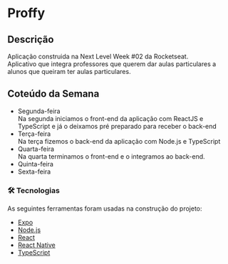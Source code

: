 # Proffy

## Descrição
Aplicação construida na Next Level Week #02 da Rocketseat.  
Aplicativo que integra professores que querem dar aulas particulares a alunos que queiram ter aulas particulares.

## Coteúdo da Semana
* Segunda-feira   
Na segunda iniciamos o front-end da aplicação com ReactJS e TypeScript e já o deixamos pré preparado para receber o back-end
* Terça-feira  
Na terça fizemos o back-end da aplicação com Node.js e TypeScript
* Quarta-feira  
Na quarta terminamos o front-end e o integramos ao back-end.
* Quinta-feira
* Sexta-feira

### 🛠 Tecnologias

As seguintes ferramentas foram usadas na construção do projeto:

- [Expo](https://expo.io/)
- [Node.js](https://nodejs.org/en/)
- [React](https://pt-br.reactjs.org/)
- [React Native](https://reactnative.dev/)
- [TypeScript](https://www.typescriptlang.org/)